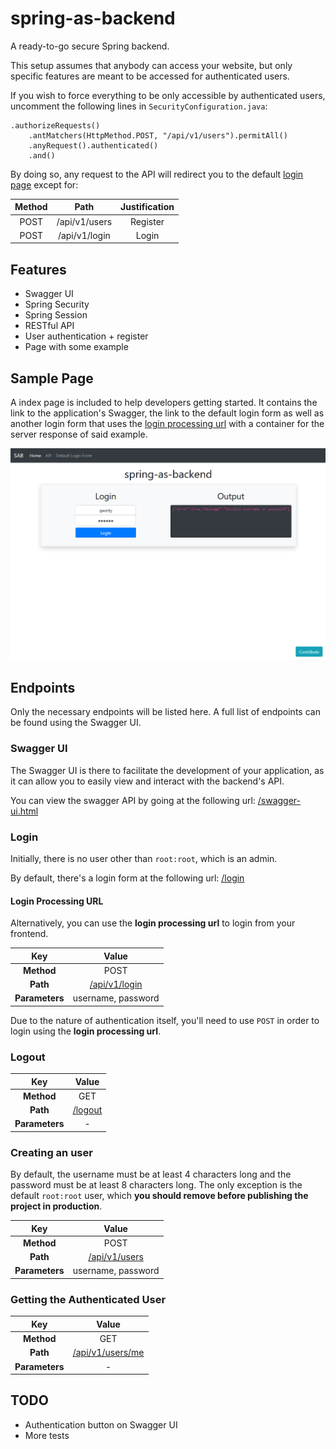 # spring-as-backend

A ready-to-go secure Spring backend.

This setup assumes that anybody can access your website, 
but only specific features are meant to be accessed for authenticated users.

If you wish to force everything to be only accessible by authenticated users, uncomment the following lines
in `SecurityConfiguration.java`:

	.authorizeRequests()
		.antMatchers(HttpMethod.POST, "/api/v1/users").permitAll()
		.anyRequest().authenticated()
		.and()
		
By doing so, any request to the API will redirect you to the default [login page](#login) except for:
 
| Method |     Path      | Justification |
|:------:|:-------------:|:-------------:|
| POST   | /api/v1/users |   Register    |
| POST   | /api/v1/login |    Login      |


## Features

- Swagger UI
- Spring Security
- Spring Session
- RESTful API
- User authentication + register
- Page with some example


## Sample Page

A index page is included to help developers getting started.
It contains the link to the application's Swagger, the link to the default login form
as well as another login form that uses the [login processing url](#login-processing-url)
 with a container for the server response of said example.

![Sample page](/docs/img/sample-page.png)


## Endpoints

Only the necessary endpoints will be listed here. A full list of endpoints can be found using the Swagger UI.


### Swagger UI

The Swagger UI is there to facilitate the development of your application, as it can allow you
to easily view and interact with the backend's API.

You can view the swagger API by going at the following url: [/swagger-ui.html](http://localhost/swagger-ui.html)


### Login

Initially, there is no user other than `root:root`, which is an admin.

By default, there's a login form at the following url: [/login](http://localhost/login)


#### Login Processing URL

Alternatively, you can use the **login processing url** to login from your frontend.

| Key | Value | 
|:---:|:---:|
| **Method** | POST |
| **Path** | [/api/v1/login](http://localhost/api/v1/login) |
| **Parameters** | username, password |

Due to the nature of authentication itself, you'll need to use `POST` in order to login using the **login processing url**.


### Logout

| Key | Value | 
|:---:|:---:|
| **Method** | GET |
| **Path** | [/logout](http://localhost/logout) |
| **Parameters** | - |


### Creating an user

By default, the username must be at least 4 characters long and the password must be at least 8 characters long.
The only exception is the default `root:root` user, which **you should remove before publishing the project in production**.

| Key | Value | 
|:---:|:---:|
| **Method** | POST |
| **Path** | [/api/v1/users](http://localhost/api/v1/users) |
| **Parameters** | username, password |


### Getting the Authenticated User

| Key | Value | 
|:---:|:---:|
| **Method** | GET |
| **Path** | [/api/v1/users/me](http://localhost/api/v1/users/me) |
| **Parameters** | - |


## TODO

- Authentication button on Swagger UI 
- More tests
